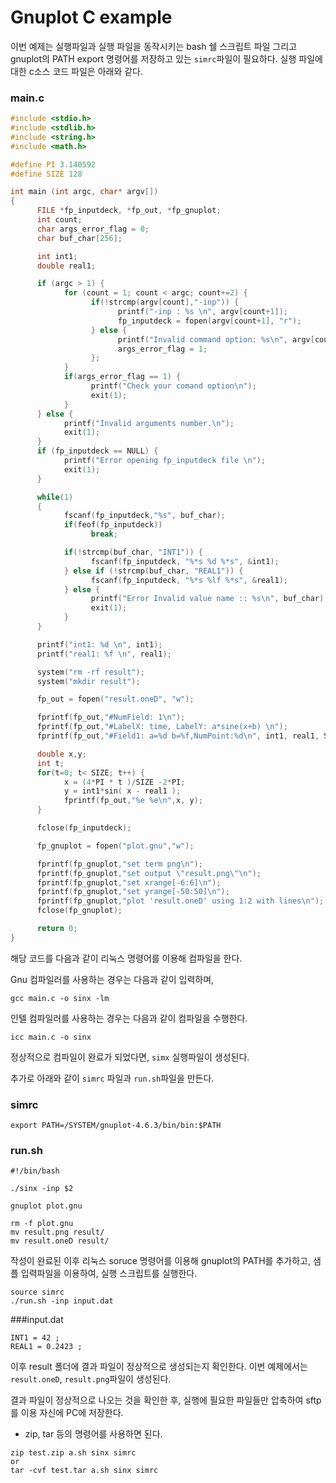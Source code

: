 # Gnuplot C example

이번 예제는 실행파일과 실행 파일을 동작시키는 bash 쉘 스크립트 파일 그리고 gnuplot의 PATH export 명령어를 저장하고 있는 ```simrc```파일이 필요하다. 실행 파일에 대한 c소스 코드 파일은 아래와 같다. 

### main.c 
```c
#include <stdio.h>
#include <stdlib.h>
#include <string.h>
#include <math.h>

#define PI 3.140592
#define SIZE 128

int main (int argc, char* argv[])
{
      FILE *fp_inputdeck, *fp_out, *fp_gnuplot;
      int count;
      char args_error_flag = 0;
      char buf_char[256];

      int int1;
      double real1;

      if (argc > 1) {
            for (count = 1; count < argc; count+=2) {
                  if(!strcmp(argv[count],"-inp")) {
                        printf("-inp : %s \n", argv[count+1]);
                        fp_inputdeck = fopen(argv[count+1], "r");
                  } else {
                        printf("Invalid command option: %s\n", argv[count] );
                        args_error_flag = 1;
                  };
            }
            if(args_error_flag == 1) {
                  printf("Check your comand option\n");
                  exit(1);
            }
      } else {
            printf("Invalid arguments number.\n");
            exit(1);
      }
      if (fp_inputdeck == NULL) {
            printf("Error opening fp_inputdeck file \n");
            exit(1);
      }

      while(1)
      {
            fscanf(fp_inputdeck,"%s", buf_char);
            if(feof(fp_inputdeck))
                  break;

            if(!strcmp(buf_char, "INT1")) {
                  fscanf(fp_inputdeck, "%*s %d %*s", &int1);
            } else if (!strcmp(buf_char, "REAL1")) {
                  fscanf(fp_inputdeck, "%*s %lf %*s", &real1);
            } else {
                  printf("Error Invalid value name :: %s\n", buf_char);
                  exit(1);
            }
      }

      printf("int1: %d \n", int1);
      printf("real1: %f \n", real1);

      system("rm -rf result");
      system("mkdir result");

      fp_out = fopen("result.oneD", "w");

      fprintf(fp_out,"#NumField: 1\n");
      fprintf(fp_out,"#LabelX: time, LabelY: a*sine(x+b) \n");
      fprintf(fp_out,"#Field1: a=%d b=%f,NumPoint:%d\n", int1, real1, SIZE);

      double x,y;
      int t;
      for(t=0; t< SIZE; t++) {
            x = (4*PI * t )/SIZE -2*PI;
            y = int1*sin( x - real1 );
            fprintf(fp_out,"%e %e\n",x, y);
      }

      fclose(fp_inputdeck);

      fp_gnuplot = fopen("plot.gnu","w");

      fprintf(fp_gnuplot,"set term png\n");
      fprintf(fp_gnuplot,"set output \"result.png\"\n");
      fprintf(fp_gnuplot,"set xrange[-6:6]\n");
      fprintf(fp_gnuplot,"set yrange[-50:50]\n");
      fprintf(fp_gnuplot,"plot 'result.oneD' using 1:2 with lines\n");
      fclose(fp_gnuplot);

      return 0;
}
```
해당 코드를 다음과 같이 리눅스 명령어를 이용해 컴파일을 한다.

Gnu 컴파일러를 사용하는 경우는 다음과 같이 입력하며,
```
gcc main.c -o sinx -lm
```
인텔 컴파일러를 사용하는 경우는 다음과 같이 컴파일을 수행한다.
```
icc main.c -o sinx
```
정상적으로 컴파일이 완료가 되었다면, ```simx``` 실행파일이 생성된다.

추가로 아래와 같이 ```simrc``` 파일과 ```run.sh```파일을 만든다.

### simrc
```
export PATH=/SYSTEM/gnuplot-4.6.3/bin/bin:$PATH
```

### run.sh
```
#!/bin/bash

./sinx -inp $2

gnuplot plot.gnu

rm -f plot.gnu
mv result.png result/
mv result.oneD result/
```

작성이 완료된 이후 리눅스 soruce 명령어를 이용해 gnuplot의 PATH를 추가하고, 샘플 입력파일을 이용하여, 실행 스크립트를 실행한다. 

```
source simrc 
./run.sh -inp input.dat
```

###input.dat
```
INT1 = 42 ;
REAL1 = 0.2423 ;
```

이후 result 폴더에 결과 파일이 정상적으로 생성되는지 확인한다. 이번 예제에서는 ```result.oneD```, ```result.png```파일이 생성된다.

결과 파일이 정상적으로 나오는 것을 확인한 후, 실행에 필요한 파일들만 압축하여 sftp를 이용 자신에 PC에 저장한다.
 - zip, tar 등의 명령어를 사용하면 된다. 

```
zip test.zip a.sh sinx simrc
or
tar -cvf test.tar a.sh sinx simrc
```
